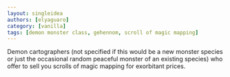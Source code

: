 ```yaml
---
layout: singleidea
authors: [elyaguaro]
category: [vanilla]
tags: [demon monster class, gehennom, scroll of magic mapping]
---
```

Demon cartographers (not specified if this would be a new monster species or
just the occasional random peaceful monster of an existing species) who offer to
sell you scrolls of magic mapping for exorbitant prices.
